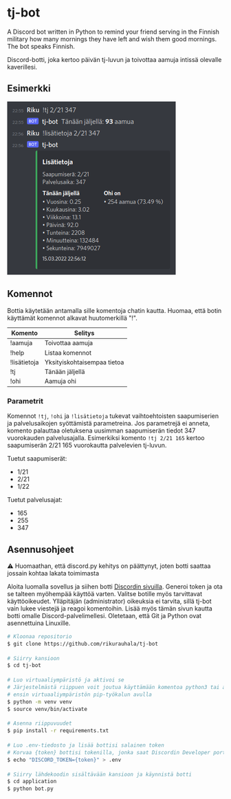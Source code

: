 # tj-bot

A Discord bot written in Python to remind your friend serving in the Finnish military how many mornings they have left and wish them good mornings. The bot speaks Finnish.

Discord-botti, joka kertoo päivän tj-luvun ja toivottaa aamuja intissä olevalle kaverillesi.

## Esimerkki

![Esimerkki botin toiminnasta](documentation/screenshot.png "Esimerkki botin toiminnasta")

## Komennot

Bottia käytetään antamalla sille komentoja chatin kautta. Huomaa, että botin käyttämät komennot alkavat huutomerkillä "!".

| Komento      | Selitys                     |
| ------------ | --------------------------- |
| !aamuja      | Toivottaa aamuja            |
| !help        | Listaa komennot             |
| !lisätietoja | Yksityiskohtaisempaa tietoa |
| !tj          | Tänään jäljellä             |
| !ohi         | Aamuja ohi                  |

### Parametrit

Komennot `!tj`, `!ohi` ja `!lisätietoja` tukevat vaihtoehtoisten saapumiserien ja palvelusaikojen syöttämistä parametreina. Jos parametrejä ei anneta, komento palauttaa oletuksena uusimman saapumiserän tiedot 347 vuorokauden palvelusajalla. Esimerkiksi komento `!tj 2/21 165` kertoo saapumiserän 2/21 165 vuorokautta palvelevien tj-luvun.

Tuetut saapumiserät:
- 1/21
- 2/21
- 1/22

Tuetut palvelusajat:
- 165
- 255
- 347

## Asennusohjeet

:warning: Huomaathan, että discord.py kehitys on päättynyt, joten botti saattaa jossain kohtaa lakata toimimasta

Aloita luomalla sovellus ja siihen botti [Discordin sivuilla](https://discord.com/developers/applications). Generoi token ja ota se talteen myöhempää käyttöä varten. Valitse botille myös tarvittavat käyttöoikeudet. Ylläpitäjän (administrator) oikeuksia ei tarvita, sillä tj-bot vain lukee viestejä ja reagoi komentoihin. Lisää myös tämän sivun kautta botti omalle Discord-palvelimellesi. Oletetaan, että Git ja Python ovat asennettuina Linuxille.

```bash
# Kloonaa repositorio
$ git clone https://github.com/rikurauhala/tj-bot

# Siirry kansioon
$ cd tj-bot

# Luo virtuaaliympäristö ja aktivoi se
# Järjestelmästä riippuen voit joutua käyttämään komentoa python3 tai asentamaan
# ensin virtuaaliympäristön pip-työkalun avulla
$ python -m venv venv
$ source venv/bin/activate

# Asenna riippuvuudet
$ pip install -r requirements.txt

# Luo .env-tiedosto ja lisää bottisi salainen token
# Korvaa {token} bottisi tokenilla, jonka saat Discordin Developer portal -sivulta
$ echo "DISCORD_TOKEN={token}" > .env

# Siirry lähdekoodin sisältävään kansioon ja käynnistä botti
$ cd application
$ python bot.py
```
